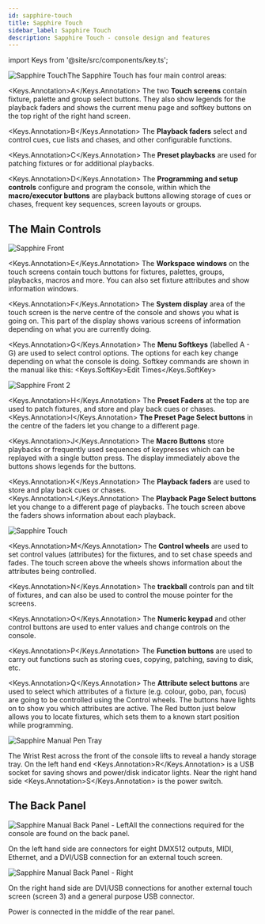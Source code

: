 ```yaml
---
id: sapphire-touch
title: Sapphire Touch
sidebar_label: Sapphire Touch
description: Sapphire Touch - console design and features
---
```


import Keys from '@site/src/components/key.ts';

![Sapphire Touch](/docs/images/Sapphire-Touch.png)The Sapphire Touch has four main control
areas:

<Keys.Annotation>A</Keys.Annotation> The two **Touch screens** contain fixture, palette and group select
buttons. They also show legends for the playback faders and shows the
current menu page and softkey buttons on the top right of the right hand
screen.

<Keys.Annotation>B</Keys.Annotation> The **Playback faders** select and control cues, cue lists and chases,
and other configurable functions.

<Keys.Annotation>C</Keys.Annotation> The **Preset playbacks** are used for patching fixtures or for
additional playbacks.

<Keys.Annotation>D</Keys.Annotation> The **Programming and setup controls** configure and program the console,
within which the **macro/executor buttons** are playback buttons allowing storage of cues or
chases, frequent key sequences, screen layouts or groups.

## The Main Controls

![Sapphire Front](/docs/images/Sapphire-Front.png)

<Keys.Annotation>E</Keys.Annotation> The **Workspace windows** on the touch screens contain touch buttons for
fixtures, palettes, groups, playbacks, macros and more. You can also set
fixture attributes and show information windows.

<Keys.Annotation>F</Keys.Annotation> The **System display** area of the touch screen is the nerve centre of
the console and shows you what is going on. This part of the display
shows various screens of information depending on what you are currently
doing.

<Keys.Annotation>G</Keys.Annotation> The **Menu Softkeys** (labelled A - G) are used to select control
options. The options for each key change depending on what the console
is doing. Softkey commands are shown in the manual
like this: <Keys.SoftKey>Edit Times</Keys.SoftKey>

![Sapphire Front 2](/docs/images/Sapphire-Front-2.png)

<Keys.Annotation>H</Keys.Annotation> The **Preset Faders** at the top are used to patch fixtures, and store
and play back cues or chases. <Keys.Annotation>I</Keys.Annotation> **The Preset Page Select buttons** in the
centre of the faders let you change to a different page.

<Keys.Annotation>J</Keys.Annotation> The **Macro Buttons** store playbacks or frequently used sequences of keypresses
which can be replayed with a single button press. The display immediately above the buttons shows legends for
the buttons.

<Keys.Annotation>K</Keys.Annotation> The **Playback faders** are used to store and play back cues or chases.
<Keys.Annotation>L</Keys.Annotation> The **Playback Page Select buttons** let you change to a different page
of playbacks. The touch screen above the faders shows information about
each playback.

![Sapphire Touch](/docs/images/Sapphire-Touch-2.png)

<Keys.Annotation>M</Keys.Annotation> The **Control wheels** are used to set control values (attributes) for
the fixtures, and to set chase speeds and fades. The touch screen above
the wheels shows information about the attributes being controlled.

<Keys.Annotation>N</Keys.Annotation> The **trackball** controls pan and tilt of fixtures, and can also be
used to control the mouse pointer for the screens.

<Keys.Annotation>O</Keys.Annotation> The **Numeric keypad** and other control buttons are used to enter
values and change controls on the console.

<Keys.Annotation>P</Keys.Annotation> The **Function buttons** are used to carry out functions such as storing
cues, copying, patching, saving to disk, etc.

<Keys.Annotation>Q</Keys.Annotation> The **Attribute select buttons** are used to select which attributes of
a fixture (e.g. colour, gobo, pan, focus) are going to be controlled
using the Control wheels. The buttons have lights on to show you which
attributes are active. The Red button just below allows you to locate
fixtures, which sets them to a known start position while programming.

![Sapphire Manual Pen Tray](/docs/images/Sapphire-Manual-Pen-Tray.png)

The Wrist Rest across the front of the console lifts to reveal a handy
storage tray. On the left hand end <Keys.Annotation>R</Keys.Annotation> is a USB socket for saving shows and
power/disk indicator lights. Near the right hand side <Keys.Annotation>S</Keys.Annotation> is the power
switch.

## The Back Panel

![Sapphire Manual Back Panel - Left](/docs/images/Sapphire-Manual-Back-Panel-Left.jpeg)All the connections required for the
console are found on the back panel.

On the left hand side are connectors for eight DMX512 outputs, MIDI,
Ethernet, and a DVI/USB connection for an external touch screen.

![Sapphire Manual Back Panel - Right](/docs/images/Sapphire-Manual-Back-Panel-Right.jpeg)

On the right hand side are DVI/USB connections for another external
touch screen (screen 3) and a general purpose USB connector.

Power is connected in the middle of the rear panel.
